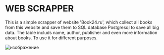 # WEB SCRAPPER
This is a simple scrapper of website 'Book24.ru', which collect all books
from this website and save them to SQL database Postgresql to save
all big data. The table includs name, author, publisher and even more information
about books. To use it for different purposes.


![изображение](https://github.com/user-attachments/assets/7890789d-bde6-457e-9e99-cbae06533b87)

